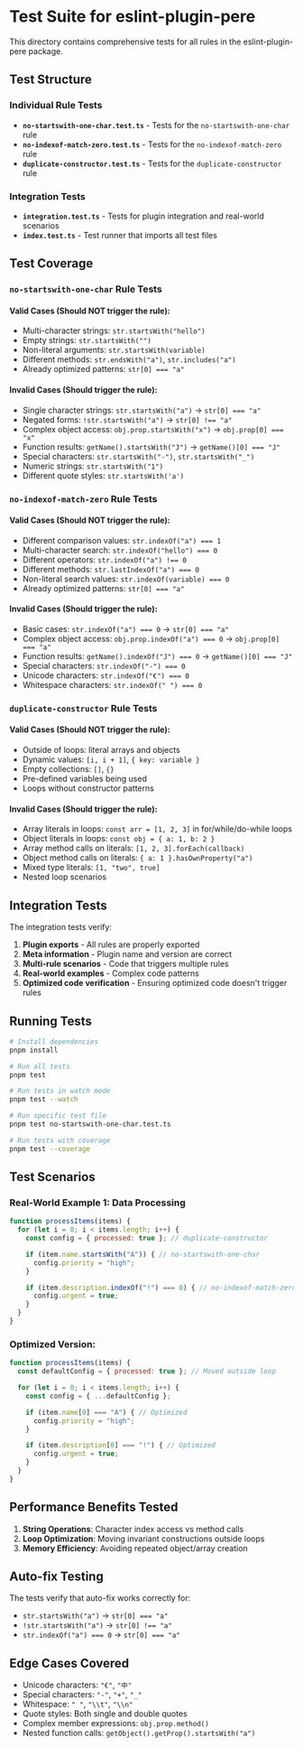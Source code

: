 # Test Suite for eslint-plugin-pere

This directory contains comprehensive tests for all rules in the eslint-plugin-pere package.

## Test Structure

### Individual Rule Tests

- **`no-startswith-one-char.test.ts`** - Tests for the `no-startswith-one-char` rule
- **`no-indexof-match-zero.test.ts`** - Tests for the `no-indexof-match-zero` rule
- **`duplicate-constructor.test.ts`** - Tests for the `duplicate-constructor` rule

### Integration Tests

- **`integration.test.ts`** - Tests for plugin integration and real-world scenarios
- **`index.test.ts`** - Test runner that imports all test files

## Test Coverage

### `no-startswith-one-char` Rule Tests

#### Valid Cases (Should NOT trigger the rule):
- Multi-character strings: `str.startsWith("hello")`
- Empty strings: `str.startsWith("")`
- Non-literal arguments: `str.startsWith(variable)`
- Different methods: `str.endsWith("a")`, `str.includes("a")`
- Already optimized patterns: `str[0] === "a"`

#### Invalid Cases (Should trigger the rule):
- Single character strings: `str.startsWith("a")` → `str[0] === "a"`
- Negated forms: `!str.startsWith("a")` → `str[0] !== "a"`
- Complex object access: `obj.prop.startsWith("x")` → `obj.prop[0] === "x"`
- Function results: `getName().startsWith("J")` → `getName()[0] === "J"`
- Special characters: `str.startsWith("-")`, `str.startsWith("_")`
- Numeric strings: `str.startsWith("1")`
- Different quote styles: `str.startsWith('a')`

### `no-indexof-match-zero` Rule Tests

#### Valid Cases (Should NOT trigger the rule):
- Different comparison values: `str.indexOf("a") === 1`
- Multi-character search: `str.indexOf("hello") === 0`
- Different operators: `str.indexOf("a") !== 0`
- Different methods: `str.lastIndexOf("a") === 0`
- Non-literal search values: `str.indexOf(variable) === 0`
- Already optimized patterns: `str[0] === "a"`

#### Invalid Cases (Should trigger the rule):
- Basic cases: `str.indexOf("a") === 0` → `str[0] === "a"`
- Complex object access: `obj.prop.indexOf("a") === 0` → `obj.prop[0] === "a"`
- Function results: `getName().indexOf("J") === 0` → `getName()[0] === "J"`
- Special characters: `str.indexOf("-") === 0`
- Unicode characters: `str.indexOf("€") === 0`
- Whitespace characters: `str.indexOf(" ") === 0`

### `duplicate-constructor` Rule Tests

#### Valid Cases (Should NOT trigger the rule):
- Outside of loops: literal arrays and objects
- Dynamic values: `[i, i + 1]`, `{ key: variable }`
- Empty collections: `[]`, `{}`
- Pre-defined variables being used
- Loops without constructor patterns

#### Invalid Cases (Should trigger the rule):
- Array literals in loops: `const arr = [1, 2, 3]` in for/while/do-while loops
- Object literals in loops: `const obj = { a: 1, b: 2 }`
- Array method calls on literals: `[1, 2, 3].forEach(callback)`
- Object method calls on literals: `{ a: 1 }.hasOwnProperty("a")`
- Mixed type literals: `[1, "two", true]`
- Nested loop scenarios

## Integration Tests

The integration tests verify:

1. **Plugin exports** - All rules are properly exported
2. **Meta information** - Plugin name and version are correct
3. **Multi-rule scenarios** - Code that triggers multiple rules
4. **Real-world examples** - Complex code patterns
5. **Optimized code verification** - Ensuring optimized code doesn't trigger rules

## Running Tests

```bash
# Install dependencies
pnpm install

# Run all tests
pnpm test

# Run tests in watch mode
pnpm test --watch

# Run specific test file
pnpm test no-startswith-one-char.test.ts

# Run tests with coverage
pnpm test --coverage
```

## Test Scenarios

### Real-World Example 1: Data Processing

```javascript
function processItems(items) {
  for (let i = 0; i < items.length; i++) {
    const config = { processed: true }; // duplicate-constructor

    if (item.name.startsWith("A")) { // no-startswith-one-char
      config.priority = "high";
    }

    if (item.description.indexOf("!") === 0) { // no-indexof-match-zero
      config.urgent = true;
    }
  }
}
```

### Optimized Version:

```javascript
function processItems(items) {
  const defaultConfig = { processed: true }; // Moved outside loop

  for (let i = 0; i < items.length; i++) {
    const config = { ...defaultConfig };

    if (item.name[0] === "A") { // Optimized
      config.priority = "high";
    }

    if (item.description[0] === "!") { // Optimized
      config.urgent = true;
    }
  }
}
```

## Performance Benefits Tested

1. **String Operations**: Character index access vs method calls
2. **Loop Optimization**: Moving invariant constructions outside loops
3. **Memory Efficiency**: Avoiding repeated object/array creation

## Auto-fix Testing

The tests verify that auto-fix works correctly for:
- `str.startsWith("a")` → `str[0] === "a"`
- `!str.startsWith("a")` → `str[0] !== "a"`
- `str.indexOf("a") === 0` → `str[0] === "a"`

## Edge Cases Covered

- Unicode characters: `"€"`, `"中"`
- Special characters: `"-"`, `"+"`, `"_"`
- Whitespace: `" "`, `"\\t"`, `"\\n"`
- Quote styles: Both single and double quotes
- Complex member expressions: `obj.prop.method()`
- Nested function calls: `getObject().getProp().startsWith("a")`

